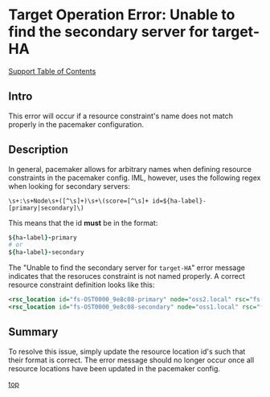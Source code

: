 # Target Operation Error: Unable to find the secondary server for **target-HA**

[Support Table of Contents](TOC.md)

## Intro

This error will occur if a resource constraint's name does not match properly in the pacemaker configuration.

## Description

In general, pacemaker allows for arbitrary names when defining resource constraints in the pacemaker config. IML, however, uses the following regex when looking for secondary servers:

```regex
\s+:\s+Node\s+([^\s]+)\s+\(score=[^\s]+ id=${ha-label}-[primary|secondary]\)
```

This means that the id **must** be in the format:

```ruby
${ha-label}-primary
# or
${ha-label}-secondary
```

The "Unable to find the secondary server for `target-HA`" error message indicates that the resoruces constraint is not named properly. A correct resource constraint definition looks like this:

```xml
<rsc_location id="fs-OST0000_9e8c08-primary" node="oss2.local" rsc="fs-OST0000_9e8c08" score="20"/>
<rsc_location id="fs-OST0000_9e8c08-secondary" node="oss1.local" rsc="fs-OST0000_9e8c08" score="10"/>
```

## Summary

To resolve this issue, simply update the resource location id's such that their format is correct. The error message should no longer occur once all resource locations have been updated in the pacemaker config.

[top](#target-operation-error-unable-to-find-the-secondary-server-for-target-ha)
